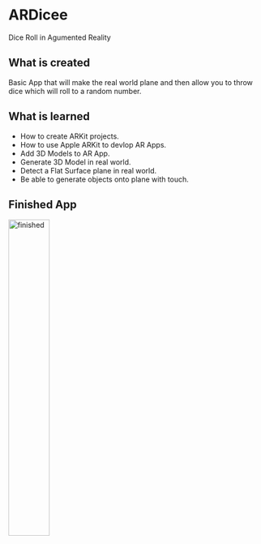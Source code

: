 # ARDicee
Dice Roll in Agumented Reality

## What is created
Basic App that will make the real world plane and then allow you to throw dice which will roll to a random number.

## What is learned

* How to create ARKit projects.
* How to use Apple ARKit to devlop AR Apps.
* Add 3D Models to AR App.
* Generate 3D Model in real world.
* Detect a Flat Surface plane in real world.
* Be able to generate objects onto plane with touch.

## Finished App
<img src="finishedApp.gif" alt="finished" width="40%">
